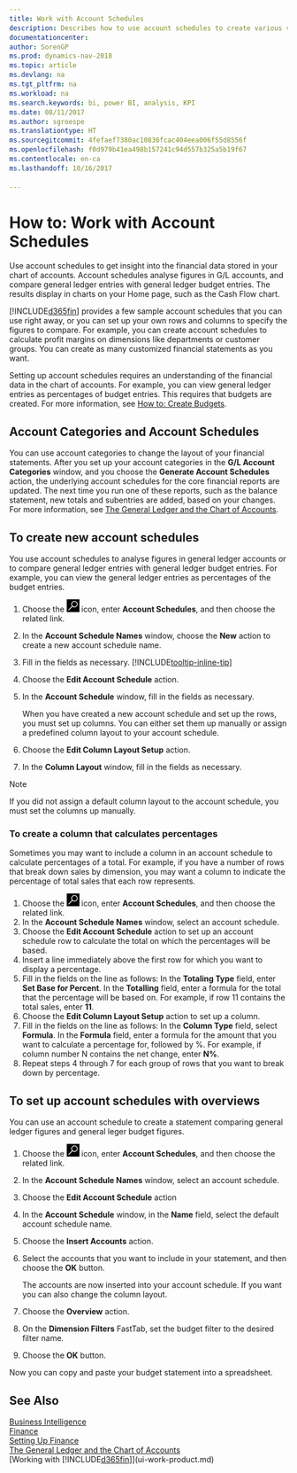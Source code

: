 ```yaml
---
title: Work with Account Schedules
description: Describes how to use account schedules to create various views and report for analysing financials performance data.
documentationcenter: 
author: SorenGP
ms.prod: dynamics-nav-2018
ms.topic: article
ms.devlang: na
ms.tgt_pltfrm: na
ms.workload: na
ms.search.keywords: bi, power BI, analysis, KPI
ms.date: 08/11/2017
ms.author: sgroespe
ms.translationtype: HT
ms.sourcegitcommit: 4fefaef7380ac10836fcac404eea006f55d8556f
ms.openlocfilehash: f0d979b41ea498b157241c94d557b325a5b19f67
ms.contentlocale: en-ca
ms.lasthandoff: 10/16/2017

---
```

# <a name="how-to-work-with-account-schedules"></a>How to: Work with Account Schedules
Use account schedules to get insight into the financial data stored in your chart of accounts. Account schedules analyse figures in G/L accounts, and compare general ledger entries with general ledger budget entries. The results display in charts on your Home page, such as the Cash Flow chart.  

[!INCLUDE[d365fin](includes/d365fin_md.md)] provides a few sample account schedules that you can use right away, or you can set up your own rows and columns to specify the figures to compare. For example, you can create account schedules to calculate profit margins on dimensions like departments or customer groups. You can create as many customized financial statements as you want.  

Setting up account schedules requires an understanding of the financial data in the chart of accounts. For example, you can view general ledger entries as percentages of budget entries. This requires that budgets are created. For more information, see [How to: Create Budgets](finance-how-create-budgets.md).

## <a name="account-categories-and-account-schedules"></a>Account Categories and Account Schedules
You can use account categories to change the layout of your financial statements. After you set up your account categories in the **G/L Account Categories** window, and you choose the **Generate Account Schedules** action, the underlying account schedules for the core financial reports are updated. The next time you run one of these reports, such as the balance statement, new totals and subentries are added, based on your changes. For more information, see [The General Ledger and the Chart of Accounts](finance-general-ledger.md).  

## <a name="to-create-new-account-schedules"></a>To create new account schedules  
 You use account schedules to analyse figures in general ledger accounts or to compare general ledger entries with general ledger budget entries. For example, you can view the general ledger entries as percentages of the budget entries.

1. Choose the ![Search for Page or Report](media/ui-search/search_small.png "Search for Page or Report icon") icon, enter **Account Schedules**, and then choose the related link.  
2. In the **Account Schedule Names** window, choose the **New** action to create a new account schedule name.
3. Fill in the fields as necessary. [!INCLUDE[tooltip-inline-tip](includes/tooltip-inline-tip_md.md)]
4. Choose the **Edit Account Schedule** action.
5. In the **Account Schedule** window, fill in the fields as necessary.  

    When you have created a new account schedule and set up the rows, you must set up columns. You can either set them up manually or assign a predefined column layout to your account schedule.
6. Choose the **Edit Column Layout Setup** action.
7. In the **Column Layout** window, fill in the fields as necessary.

> [!NOTE]  
>   If you did not assign a default column layout to the account schedule, you must set the columns up manually.   

### <a name="to-create-a-column-that-calculates-percentages"></a>To create a column that calculates percentages  
Sometimes you may want to include a column in an account schedule to calculate percentages of a total. For example, if you have a number of rows that break down sales by dimension, you may want a column to indicate the percentage of total sales that each row represents.

1. Choose the ![Search for Page or Report](media/ui-search/search_small.png "Search for Page or Report icon") icon, enter **Account Schedules**, and then choose the related link.
2. In the **Account Schedule Names** window, select an account schedule.  
3. Choose the **Edit Account Schedule** action to set up an account schedule row to calculate the total on which the percentages will be based.  
4. Insert a line immediately above the first row for which you want to display a percentage.  
5. Fill in the fields on the line as follows: In the **Totaling Type** field, enter **Set Base for Percent**. In the **Totalling** field, enter a formula for the total that the percentage will be based on. For example, if row 11 contains the total sales, enter **11**.  
6. Choose the **Edit Column Layout Setup** action to set up a column.  
7. Fill in the fields on the line as follows: In the **Column Type** field, select **Formula**. In the **Formula** field, enter a formula for the amount that you want to calculate a percentage for, followed by %. For example, if column number N contains the net change, enter **N%**.  
8. Repeat steps 4 through 7 for each group of rows that you want to break down by percentage.

## <a name="to-set-up-account-schedules-with-overviews"></a>To set up account schedules with overviews  
You can use an account schedule to create a statement comparing general ledger figures and general leger budget figures.

1. Choose the ![Search for Page or Report](media/ui-search/search_small.png "Search for Page or Report icon") icon, enter **Account Schedules**, and then choose the related link.
2. In the **Account Schedule Names** window, select an account schedule.  
3. Choose the **Edit Account Schedule** action  
4. In the **Account Schedule** window, in the **Name** field, select the default account schedule name.
5. Choose the **Insert Accounts** action.  
6. Select the accounts that you want to include in your statement, and then choose the **OK** button.

    The accounts are now inserted into your account schedule. If you want you can also change the column layout.  
7. Choose the **Overview** action.  
8. On the **Dimension Filters** FastTab, set the budget filter to the desired filter name.  
9. Choose the **OK** button.  

Now you can copy and paste your budget statement into a spreadsheet.

## <a name="see-also"></a>See Also
[Business Intelligence](bi.md)  
[Finance](finance.md)  
[Setting Up Finance](finance-setup-finance.md)  
[The General Ledger and the Chart of Accounts](finance-general-ledger.md)  
[Working with [!INCLUDE[d365fin](includes/d365fin_md.md)]](ui-work-product.md)  


